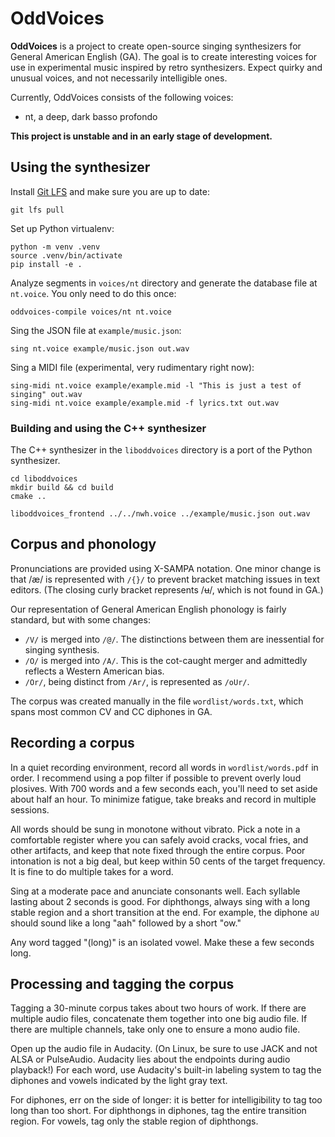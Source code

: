 # OddVoices

**OddVoices** is a project to create open-source singing synthesizers for General American English (GA). The goal is to create interesting voices for use in experimental music inspired by retro synthesizers. Expect quirky and unusual voices, and not necessarily intelligible ones.

Currently, OddVoices consists of the following voices:

- nt, a deep, dark basso profondo

**This project is unstable and in an early stage of development.**

## Using the synthesizer

Install [Git LFS](https://git-lfs.github.com/) and make sure you are up to date:

    git lfs pull

Set up Python virtualenv:

    python -m venv .venv
    source .venv/bin/activate
    pip install -e .

Analyze segments in `voices/nt` directory and generate the database file at `nt.voice`. You only need to do this once:

    oddvoices-compile voices/nt nt.voice

Sing the JSON file at `example/music.json`:

    sing nt.voice example/music.json out.wav

Sing a MIDI file (experimental, very rudimentary right now):

    sing-midi nt.voice example/example.mid -l "This is just a test of singing" out.wav
    sing-midi nt.voice example/example.mid -f lyrics.txt out.wav

### Building and using the C++ synthesizer

The C++ synthesizer in the `liboddvoices` directory is a port of the Python synthesizer.

    cd liboddvoices
    mkdir build && cd build
    cmake ..

    liboddvoices_frontend ../../nwh.voice ../example/music.json out.wav

## Corpus and phonology

Pronunciations are provided using X-SAMPA notation. One minor change is that /æ/ is represented with `/{}/` to prevent bracket matching issues in text editors. (The closing curly bracket represents /ʉ/, which is not found in GA.)

Our representation of General American English phonology is fairly standard, but with some changes:

- `/V/` is merged into `/@/`. The distinctions between them are inessential for singing synthesis.
- `/O/` is merged into `/A/`. This is the cot-caught merger and admittedly reflects a Western American bias.
- `/Or/`, being distinct from `/Ar/`, is represented as `/oUr/`.

The corpus was created manually in the file `wordlist/words.txt`, which spans most common CV and CC diphones in GA.

## Recording a corpus

In a quiet recording environment, record all words in `wordlist/words.pdf` in order. I recommend using a pop filter if possible to prevent overly loud plosives. With 700 words and a few seconds each, you'll need to set aside about half an hour. To minimize fatigue, take breaks and record in multiple sessions.

All words should be sung in monotone without vibrato. Pick a note in a comfortable register where you can safely avoid cracks, vocal fries, and other artifacts, and keep that note fixed through the entire corpus. Poor intonation is not a big deal, but keep within 50 cents of the target frequency. It is fine to do multiple takes for a word.

Sing at a moderate pace and anunciate consonants well. Each syllable lasting about 2 seconds is good. For diphthongs, always sing with a long stable region and a short transition at the end. For example, the diphone `aU` should sound like a long "aah" followed by a short "ow."

Any word tagged "(long)" is an isolated vowel. Make these a few seconds long.

## Processing and tagging the corpus

Tagging a 30-minute corpus takes about two hours of work. If there are multiple audio files, concatenate them together into one big audio file. If there are multiple channels, take only one to ensure a mono audio file.

Open up the audio file in Audacity. (On Linux, be sure to use JACK and not ALSA or PulseAudio. Audacity lies about the endpoints during audio playback!) For each word, use Audacity's built-in labeling system to tag the diphones and vowels indicated by the light gray text.

For diphones, err on the side of longer: it is better for intelligibility to tag too long than too short. For diphthongs in diphones, tag the entire transition region. For vowels, tag only the stable region of diphthongs.
